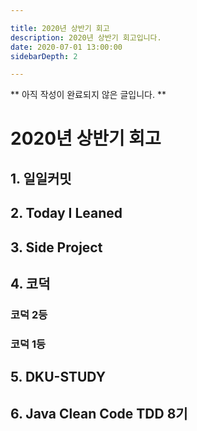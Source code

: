 ```yaml
---

title: 2020년 상반기 회고
description: 2020년 상반기 회고입니다.
date: 2020-07-01 13:00:00
sidebarDepth: 2

---
```


** 아직 작성이 완료되지 않은 글입니다. **

# 2020년 상반기 회고

## 1. 일일커밋

## 2. Today I Leaned

## 3. Side Project

## 4. 코덕

### 코덕 2등

### 코덕 1등

## 5. DKU-STUDY

## 6. Java Clean Code TDD 8기 
